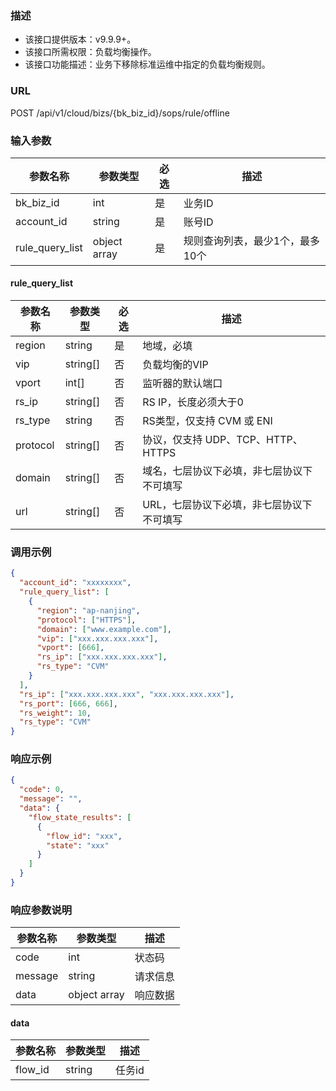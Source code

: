 ### 描述

- 该接口提供版本：v9.9.9+。
- 该接口所需权限：负载均衡操作。
- 该接口功能描述：业务下移除标准运维中指定的负载均衡规则。

### URL

POST /api/v1/cloud/bizs/{bk_biz_id}/sops/rule/offline

### 输入参数

| 参数名称            | 参数类型         | 必选 | 描述                |
|-----------------|--------------|----|-------------------|
| bk_biz_id       | int          | 是  | 业务ID              |
| account_id      | string       | 是  | 账号ID              |
| rule_query_list | object array | 是  | 规则查询列表，最少1个，最多10个 |

#### rule_query_list

| 参数名称     | 参数类型     | 必选 | 描述                        |
|----------|----------|----|---------------------------|
| region   | string   | 是  | 地域，必填                     |
| vip      | string[] | 否  | 负载均衡的VIP                  |
| vport    | int[]    | 否  | 监听器的默认端口                  |
| rs_ip    | string[] | 否  | RS IP，长度必须大于0             |
| rs_type  | string   | 否  | RS类型，仅支持 CVM 或 ENI        |
| protocol | string[] | 否  | 协议，仅支持 UDP、TCP、HTTP、HTTPS |
| domain   | string[] | 否  | 域名，七层协议下必填，非七层协议下不可填写     |
| url      | string[] | 否  | URL，七层协议下必填，非七层协议下不可填写    |

### 调用示例

```json
{
  "account_id": "xxxxxxxx",
  "rule_query_list": [
    {
      "region": "ap-nanjing",
      "protocol": ["HTTPS"],
      "domain": ["www.example.com"],
      "vip": ["xxx.xxx.xxx.xxx"],
      "vport": [666],
      "rs_ip": ["xxx.xxx.xxx.xxx"],
      "rs_type": "CVM"
    }
  ],
  "rs_ip": ["xxx.xxx.xxx.xxx", "xxx.xxx.xxx.xxx"],
  "rs_port": [666, 666],
  "rs_weight": 10,
  "rs_type": "CVM"
}
```

### 响应示例

```json
{
  "code": 0,
  "message": "",
  "data": {
    "flow_state_results": [
      {
        "flow_id": "xxx",
        "state": "xxx"
      }
    ]
  }
}
```

### 响应参数说明

| 参数名称  | 参数类型         | 描述    |
|---------|--------------|---------|
| code    | int          | 状态码   |
| message | string       | 请求信息 |
| data    | object array | 响应数据 |

#### data

| 参数名称    | 参数类型     | 描述   |
|---------|----------|------|
| flow_id | string   | 任务id |
